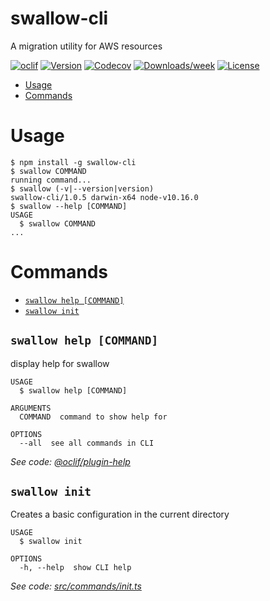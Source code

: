 swallow-cli
===========

A migration utility for AWS resources

[![oclif](https://img.shields.io/badge/cli-oclif-brightgreen.svg)](https://oclif.io)
[![Version](https://img.shields.io/npm/v/swallow-cli.svg)](https://npmjs.org/package/swallow-cli)
[![Codecov](https://codecov.io/gh/drg-adaptive/swallow-migration/branch/master/graph/badge.svg)](https://codecov.io/gh/drg-adaptive/swallow-migration)
[![Downloads/week](https://img.shields.io/npm/dw/swallow-cli.svg)](https://npmjs.org/package/swallow-cli)
[![License](https://img.shields.io/npm/l/swallow-cli.svg)](https://github.com/drg-adaptive/swallow-migration/blob/master/package.json)

<!-- toc -->
* [Usage](#usage)
* [Commands](#commands)
<!-- tocstop -->
# Usage
<!-- usage -->
```sh-session
$ npm install -g swallow-cli
$ swallow COMMAND
running command...
$ swallow (-v|--version|version)
swallow-cli/1.0.5 darwin-x64 node-v10.16.0
$ swallow --help [COMMAND]
USAGE
  $ swallow COMMAND
...
```
<!-- usagestop -->
# Commands
<!-- commands -->
* [`swallow help [COMMAND]`](#swallow-help-command)
* [`swallow init`](#swallow-init)

## `swallow help [COMMAND]`

display help for swallow

```
USAGE
  $ swallow help [COMMAND]

ARGUMENTS
  COMMAND  command to show help for

OPTIONS
  --all  see all commands in CLI
```

_See code: [@oclif/plugin-help](https://github.com/oclif/plugin-help/blob/v2.2.1/src/commands/help.ts)_

## `swallow init`

Creates a basic configuration in the current directory

```
USAGE
  $ swallow init

OPTIONS
  -h, --help  show CLI help
```

_See code: [src/commands/init.ts](https://github.com/drg-adaptive/swallow-migration/blob/v1.0.5/src/commands/init.ts)_
<!-- commandsstop -->

